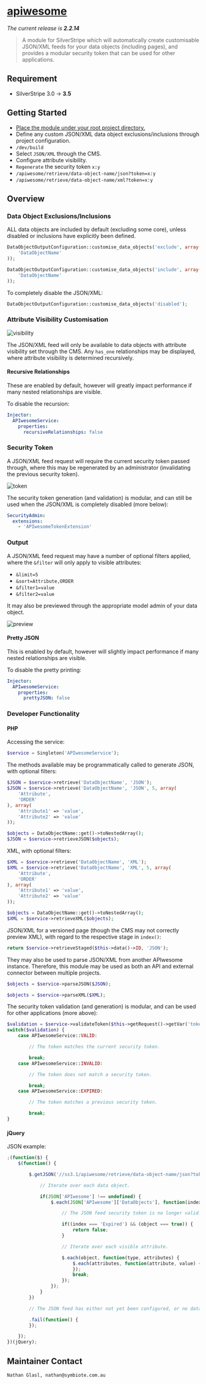 # [apiwesome](https://packagist.org/packages/nglasl/silverstripe-apiwesome)

_The current release is **2.2.14**_

> A module for SilverStripe which will automatically create customisable JSON/XML feeds for your data objects (including pages), and provides a modular security token that can be used for other applications.

## Requirement

* SilverStripe 3.0 → **3.5**

## Getting Started

* [Place the module under your root project directory.](https://packagist.org/packages/nglasl/silverstripe-apiwesome)
* Define any custom JSON/XML data object exclusions/inclusions through project configuration.
* `/dev/build`
* Select `JSON/XML` through the CMS.
* Configure attribute visibility.
* `Regenerate` the security token `x:y`
* `/apiwesome/retrieve/data-object-name/json?token=x:y`
* `/apiwesome/retrieve/data-object-name/xml?token=x:y`

## Overview

### Data Object Exclusions/Inclusions

ALL data objects are included by default (excluding some core), unless disabled or inclusions have explicitly been defined.

```php
DataObjectOutputConfiguration::customise_data_objects('exclude', array(
	'DataObjectName'
));
```

```php
DataObjectOutputConfiguration::customise_data_objects('include', array(
	'DataObjectName'
));
```

To completely disable the JSON/XML:

```php
DataObjectOutputConfiguration::customise_data_objects('disabled');
```

### Attribute Visibility Customisation

![visibility](https://raw.githubusercontent.com/nglasl/silverstripe-apiwesome/master/images/apiwesome-visibility.png)

The JSON/XML feed will only be available to data objects with attribute visibility set through the CMS. Any `has_one` relationships may be displayed, where attribute visibility is determined recursively.

#### Recursive Relationships

These are enabled by default, however will greatly impact performance if many nested relationships are visible.

To disable the recursion:

```yaml
Injector:
  APIwesomeService:
    properties:
      recursiveRelationships: false
```

### Security Token

A JSON/XML feed request will require the current security token passed through, where this may be regenerated by an administrator (invalidating the previous security token).

![token](https://raw.githubusercontent.com/nglasl/silverstripe-apiwesome/master/images/apiwesome-token.png)

The security token generation (and validation) is modular, and can still be used when the JSON/XML is completely disabled (more below):

```yaml
SecurityAdmin:
  extensions:
    - 'APIwesomeTokenExtension'
```

### Output

A JSON/XML feed request may have a number of optional filters applied, where the `&filter` will only apply to visible attributes:

* `&limit=5`
* `&sort=Attribute,ORDER`
* `&filter1=value`
* `&filter2=value`

It may also be previewed through the appropriate model admin of your data object.

![preview](https://raw.githubusercontent.com/nglasl/silverstripe-apiwesome/master/images/apiwesome-preview.png)

#### Pretty JSON

This is enabled by default, however will slightly impact performance if many nested relationships are visible.

To disable the pretty printing:

```yaml
Injector:
  APIwesomeService:
    properties:
      prettyJSON: false
```

### Developer Functionality

#### PHP

Accessing the service:

```php
$service = Singleton('APIwesomeService');
```

The methods available may be programmatically called to generate JSON, with optional filters:

```php
$JSON = $service->retrieve('DataObjectName', 'JSON');
$JSON = $service->retrieve('DataObjectName', 'JSON', 5, array(
	'Attribute',
	'ORDER'
), array(
	'Attribute1' => 'value',
	'Attribute2' => 'value'
));
```

```php
$objects = DataObjectName::get()->toNestedArray();
$JSON = $service->retrieveJSON($objects);
```

XML, with optional filters:

```php
$XML = $service->retrieve('DataObjectName', 'XML');
$XML = $service->retrieve('DataObjectName', 'XML', 5, array(
	'Attribute',
	'ORDER'
), array(
	'Attribute1' => 'value',
	'Attribute2' => 'value'
));
```

```php
$objects = DataObjectName::get()->toNestedArray();
$XML = $service->retrieveXML($objects);
```

JSON/XML for a versioned page (though the CMS may not correctly preview XML), with regard to the respective stage in `index()`:

```php
return $service->retrieveStaged($this->data()->ID, 'JSON');
```

They may also be used to parse JSON/XML from another APIwesome instance. Therefore, this module may be used as both an API and external connector between multiple projects.

```php
$objects = $service->parseJSON($JSON);
```

```php
$objects = $service->parseXML($XML);
```

The security token validation (and generation) is modular, and can be used for other applications (more above):

```php
$validation = $service->validateToken($this->getRequest()->getVar('token'));
switch($validation) {
	case APIwesomeService::VALID:

		// The token matches the current security token.

		break;
	case APIwesomeService::INVALID:

		// The token does not match a security token.

		break;
	case APIwesomeService::EXPIRED:

		// The token matches a previous security token.

		break;
}
```

#### jQuery

JSON example:

```javascript
;(function($) {
	$(function() {

		$.getJSON('//ss3.1/apiwesome/retrieve/data-object-name/json?token=' + token(), function(JSON) {

			// Iterate over each data object.

			if(JSON['APIwesome'] !== undefined) {
				$.each(JSON['APIwesome']['DataObjects'], function(index, object) {

					// The JSON feed security token is no longer valid!

					if((index === 'Expired') && (object === true)) {
						return false;
					}

					// Iterate over each visible attribute.

					$.each(object, function(type, attributes) {
						$.each(attributes, function(attribute, value) {
						});
						break;
					});
				});
			}
		})

		// The JSON feed has either not yet been configured, or no data objects were found.

		.fail(function() {
		});

	});
})(jQuery);
```

## Maintainer Contact

	Nathan Glasl, nathan@symbiote.com.au
